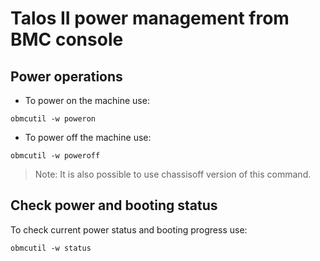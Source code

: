 # Talos II power management from BMC console

## Power operations

* To power on the machine use:
```
obmcutil -w poweron
```

* To power off the machine use:
```
obmcutil -w poweroff
```

> Note: It is also possible to use chassisoff version of this command.

## Check power and booting status
To check current power status and booting progress use:
```
obmcutil -w status
```

